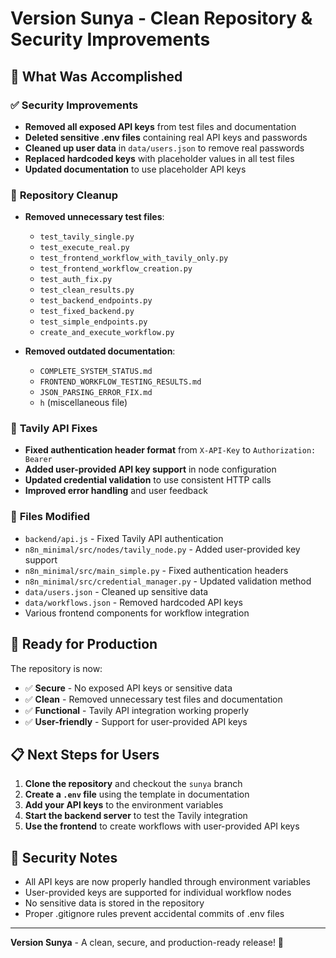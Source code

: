 # Version Sunya - Clean Repository & Security Improvements

## 🎯 **What Was Accomplished**

### ✅ **Security Improvements**
- **Removed all exposed API keys** from test files and documentation
- **Deleted sensitive .env files** containing real API keys and passwords
- **Cleaned up user data** in `data/users.json` to remove real passwords
- **Replaced hardcoded keys** with placeholder values in all test files
- **Updated documentation** to use placeholder API keys

### 🧹 **Repository Cleanup**
- **Removed unnecessary test files**:
  - `test_tavily_single.py`
  - `test_execute_real.py`
  - `test_frontend_workflow_with_tavily_only.py`
  - `test_frontend_workflow_creation.py`
  - `test_auth_fix.py`
  - `test_clean_results.py`
  - `test_backend_endpoints.py`
  - `test_fixed_backend.py`
  - `test_simple_endpoints.py`
  - `create_and_execute_workflow.py`

- **Removed outdated documentation**:
  - `COMPLETE_SYSTEM_STATUS.md`
  - `FRONTEND_WORKFLOW_TESTING_RESULTS.md`
  - `JSON_PARSING_ERROR_FIX.md`
  - `h` (miscellaneous file)

### 🔧 **Tavily API Fixes**
- **Fixed authentication header format** from `X-API-Key` to `Authorization: Bearer`
- **Added user-provided API key support** in node configuration
- **Updated credential validation** to use consistent HTTP calls
- **Improved error handling** and user feedback

### 📁 **Files Modified**
- `backend/api.js` - Fixed Tavily API authentication
- `n8n_minimal/src/nodes/tavily_node.py` - Added user-provided key support
- `n8n_minimal/src/main_simple.py` - Fixed authentication headers
- `n8n_minimal/src/credential_manager.py` - Updated validation method
- `data/users.json` - Cleaned up sensitive data
- `data/workflows.json` - Removed hardcoded API keys
- Various frontend components for workflow integration

## 🚀 **Ready for Production**

The repository is now:
- ✅ **Secure** - No exposed API keys or sensitive data
- ✅ **Clean** - Removed unnecessary test files and documentation
- ✅ **Functional** - Tavily API integration working properly
- ✅ **User-friendly** - Support for user-provided API keys

## 📋 **Next Steps for Users**

1. **Clone the repository** and checkout the `sunya` branch
2. **Create a `.env` file** using the template in documentation
3. **Add your API keys** to the environment variables
4. **Start the backend server** to test the Tavily integration
5. **Use the frontend** to create workflows with user-provided API keys

## 🔐 **Security Notes**

- All API keys are now properly handled through environment variables
- User-provided keys are supported for individual workflow nodes
- No sensitive data is stored in the repository
- Proper .gitignore rules prevent accidental commits of .env files

---

**Version Sunya** - A clean, secure, and production-ready release! 🎉
